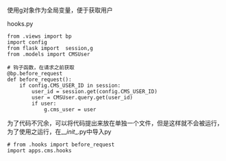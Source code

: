 使用g对象作为全局变量，便于获取用户

hooks.py

```
from .views import bp
import config
from flask import  session,g
from .models import CMSUser

# 钩子函数，在请求之前获取
@bp.before_request
def before_request():
    if config.CMS_USER_ID in session:
        user_id = session.get(config.CMS_USER_ID)
        user = CMSUser.query.get(user_id)
        if user:
            g.cms_user = user
```

为了代码不冗余，可以将代码提出来放在单独一个文件，但是这样就不会被运行，为了使用之运行，在\_\__init_\_.py中导入py

```
# from .hooks import before_request
import apps.cms.hooks
```



